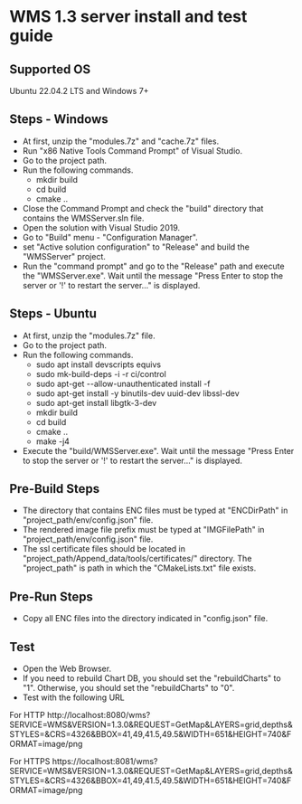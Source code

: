 # WMS 1.3 server install and test guide

## Supported OS
  Ubuntu 22.04.2 LTS and Windows 7+

## Steps - Windows
* At first, unzip the "modules.7z" and "cache.7z" files.
* Run "x86 Native Tools Command Prompt" of Visual Studio.
* Go to the project path.
* Run the following commands.
  - mkdir build
  - cd build
  - cmake ..
* Close the Command Prompt and check the "build" directory that contains the WMSServer.sln file.
* Open the solution with Visual Studio 2019.
* Go to "Build" menu - "Configuration Manager".
* set "Active solution configuration" to "Release" and build the "WMSServer" project.
* Run the "command prompt" and go to the "Release" path and execute the "WMSServer.exe".
  Wait until the message "Press Enter to stop the server or '!' to restart the server..." is displayed.

## Steps - Ubuntu
* At first, unzip the "modules.7z" file.
* Go to the project path.
* Run the following commands.
  - sudo apt install devscripts equivs
  - sudo mk-build-deps -i -r ci/control
  - sudo apt-get --allow-unauthenticated install -f
  - sudo apt-get install -y binutils-dev uuid-dev libssl-dev  
  - sudo apt-get install libgtk-3-dev
  - mkdir build
  - cd build
  - cmake ..
  - make -j4
* Execute the "build/WMSServer.exe".
  Wait until the message "Press Enter to stop the server or '!' to restart the server..." is displayed.

## Pre-Build Steps
* The directory that contains ENC files must be typed at "ENCDirPath" in "project_path/env/config.json" file.  
* The rendered image file prefix must be typed at "IMGFilePath" in "project_path/env/config.json" file.
* The ssl certificate files should be located in "project_path/Append_data/tools/certificates/" directory.
The "project_path" is path in which the "CMakeLists.txt" file exists.

## Pre-Run Steps
* Copy all ENC files into the directory indicated in "config.json" file.

## Test
* Open the Web Browser.
* If you need to rebuild Chart DB, you should set the "rebuildCharts" to "1". Otherwise, you should set the "rebuildCharts" to "0".
* Test with the following URL

For HTTP
  http://localhost:8080/wms?SERVICE=WMS&VERSION=1.3.0&REQUEST=GetMap&LAYERS=grid,depths&STYLES=&CRS=4326&BBOX=41,49,41.5,49.5&WIDTH=651&HEIGHT=740&FORMAT=image/png

For HTTPS
  https://localhost:8081/wms?SERVICE=WMS&VERSION=1.3.0&REQUEST=GetMap&LAYERS=grid,depths&STYLES=&CRS=4326&BBOX=41,49,41.5,49.5&WIDTH=651&HEIGHT=740&FORMAT=image/png